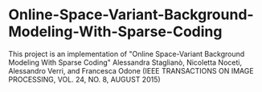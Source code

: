 # Online-Space-Variant-Background-Modeling-With-Sparse-Coding
This project is an implementation of "Online Space-Variant Background Modeling With Sparse Coding" Alessandra Staglianò, Nicoletta Noceti, Alessandro Verri, and Francesca Odone (IEEE TRANSACTIONS ON IMAGE PROCESSING, VOL. 24, NO. 8, AUGUST 2015)
